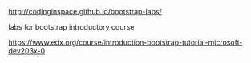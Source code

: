 http://codinginspace.github.io/bootstrap-labs/

labs for bootstrap introductory course

https://www.edx.org/course/introduction-bootstrap-tutorial-microsoft-dev203x-0
